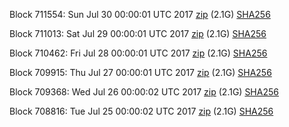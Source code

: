 Block 711554: Sun Jul 30 00:00:01 UTC 2017 [zip](https://transfer.sh/sxCHu/bootstrap.dat.20170730.zip) (2.1G) [SHA256](https://transfer.sh/dhWXB/sha256.txt)

Block 711013: Sat Jul 29 00:00:01 UTC 2017 [zip](https://transfer.sh/uO28j/bootstrap.dat.20170729.zip) (2.1G) [SHA256](https://transfer.sh/FOPPC/sha256.txt)

Block 710462: Fri Jul 28 00:00:01 UTC 2017 [zip](https://transfer.sh/YuhJ9/bootstrap.dat.20170728.zip) (2.1G) [SHA256](https://transfer.sh/Xoan9/sha256.txt)

Block 709915: Thu Jul 27 00:00:01 UTC 2017 [zip](https://transfer.sh/dpmsG/bootstrap.dat.20170727.zip) (2.1G) [SHA256](https://transfer.sh/11Iw7W/sha256.txt)

Block 709368: Wed Jul 26 00:00:02 UTC 2017 [zip](https://transfer.sh/xGgE5/bootstrap.dat.20170726.zip) (2.1G) [SHA256](https://transfer.sh/AQQRf/sha256.txt)

Block 708816: Tue Jul 25 00:00:02 UTC 2017 [zip](https://transfer.sh/m4EIb/bootstrap.dat.20170725.zip) (2.1G) [SHA256](https://transfer.sh/uhr8S/sha256.txt)
